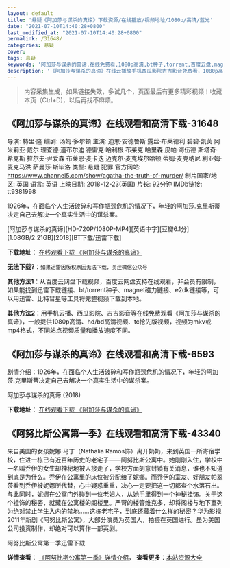 ```yaml
---
layout: default
title: '悬疑《阿加莎与谋杀的真谛》下载资源/在线播放/视频地址/1080p/高清/蓝光'
date: "2021-07-10T14:40:28+0800"
last_modified_at: "2021-07-10T14:40:28+0800"
permalink: /31648/
categories: 悬疑
cover:
tags: 悬疑
keywords: '阿加莎与谋杀的真谛,在线免费看,1080p高清,bt种子,torrent,百度云盘,magnet,磁力链,迅雷下载资源'
description: '《阿加莎与谋杀的真谛》在线云播放手机西瓜影院吉吉影音免费看，1080p高清bd/hd未删减完整版和tc抢先枪版，mkv/mp4格式，附带bt/torrent种子、magnet/磁力链、百度云盘、网盘资源迅雷下载链接'
---
```


>内容采集生成，如果链接失效，多试几个，页面最后有更多精彩视频！收藏本页（Ctrl+D)，以后再找不麻烦。


## 《阿加莎与谋杀的真谛》在线观看和高清下载-31648

导演: 特里·隆 编剧: 汤姆·多尔顿 主演: 迪恩·安德鲁斯 露丝·布莱德利 碧碧·凯芙 阿米莉亚·戴尔 理查德·道布尔迪 德雷克·哈利根 布莱克·哈里森 皮帕·海伍德 斯塔奇·希克斯 拉尔夫·尹爱森 布莱恩·麦卡迭 迈克尔·麦克埃尔哈顿 蒂姆·麦克纳尼 利亚姆·麦克马洪 萨曼莎·斯毕洛 类型: 悬疑 犯罪 官方网站: https://www.channel5.com/show/agatha-the-truth-of-murder/ 制片国家/地区: 英国 语言: 英语 上映日期: 2018-12-23(英国) 片长: 92分钟 IMDb链接: tt9381998

1926年，在面临个人生活破碎和写作瓶颈危机的情况下，年轻的阿加莎.克里斯蒂决定自己去解决一个真实生活中的谋杀案。


[阿加莎与谋杀的真谛][HD-720P/1080P-MP4][英语中字][豆瓣6.1分][1.08GB/2.21GB][2018][BT下载/迅雷下载]

**下载地址**： [在线观看下载 《阿加莎与谋杀的真谛》](https://www.btdx8.com/torrent/ajsymsdzd_2018.html) 


**无法下载?**：`如果迅雷因版权原因无法下载，关注微信公众号 `

**其他方法1**：从百度云网盘下载视频，百度云网盘支持在线观看，非会员有限制，如果能找到迅雷下载链接、bt/torrent种子、magnet磁力链接、e2dk链接等，可以用迅雷、比特彗星等工具将完整视频下载到本地。

**其他方法2**：用手机云播、西瓜影院、吉吉影音等在线免费观看《阿加莎与谋杀的真谛》，一般提供1080p高清、hd/bd高清视频、tc抢先版视频，视频为mkv或mp4格式，不同站点视频质量和播放速度不同。


## 《阿加莎与谋杀的真谛》在线观看和高清下载-6593

剧情介绍：1926年，在面临个人生活破碎和写作瓶颈危机的情况下，年轻的阿加莎.克里斯蒂决定自己去解决一个真实生活中的谋杀案。


阿加莎与谋杀的真谛 (2018)

**下载地址**： [在线观看下载 《阿加莎与谋杀的真谛》](https://www.btbtdy.me/btdy/dy14670.html) 


## 《阿努比斯公寓第一季》在线观看和高清下载-43340

来自美国的女孩妮娜&middot;马丁（Nathalia Ramos饰）离开奶奶，来到英国一所寄宿学校，住进一栋已有近百年历史的老宅子&mdash;—阿努比斯公寓中。她刚刚入住，学校中一名叫乔伊的女生却神秘地被人接走了，学校方面刻意封锁有关消息，谁也不知道到底是为什么。乔伊在公寓里的床位被分配给了妮娜。而乔伊的室友、好朋友帕翠莎看到乔伊被妮娜所代替，心中疑惑重重，决心一定要把这一切都查个水落石出。与此同时，妮娜在公寓门外碰到一位老妇人，从她手里得到一个神秘挂饰。关于这个挂饰的秘密，就藏在公寓楼的阁楼里。严苛的楼管维克多，却将阁楼与地下室列为绝对禁止学生入内的禁地&hellip;…这栋老宅子，到底还藏着什么样的秘密？华为影视2011年新剧《阿努比斯公寓》，大部分演员为英国人，拍摄在英国进行。虽为美国公司投资制作，却绝对可以算作一部英剧。


阿努比斯公寓第一季迅雷下载

**详情查看**： [《阿努比斯公寓第一季》详情介绍](/movie/43340/)， **查看更多**：[本站资源大全](/movie/t/all/)

